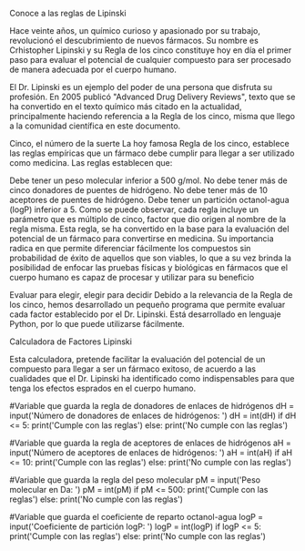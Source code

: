 Conoce a las reglas de Lipinski



Hace veinte años, un químico curioso y apasionado por su trabajo, revolucionó el descubrimiento de nuevos fármacos. Su nombre es Crhistopher Lipinski y su Regla de los cinco constituye hoy en día el primer paso para evaluar el potencial de cualquier compuesto para ser procesado de manera adecuada por el cuerpo humano.


El Dr. Lipinski es un ejemplo del poder de una persona que disfruta su profesión. En 2005 publicó "Advanced Drug Delivery Reviews", texto que se ha convertido en el texto químico más citado en la actualidad, principalmente haciendo referencia a la Regla de los cinco, misma que llego a la comunidad científica en este documento.


Cinco, el número de la suerte
La hoy famosa Regla de los cinco, establece las reglas empíricas que un fármaco debe cumplir para llegar a ser utilizado como medicina. Las reglas establecen que:

Debe tener un peso molecular inferior a 500 g/mol.
No debe tener más de cinco donadores de puentes de hidrógeno.
No debe tener más de 10 aceptores de puentes de hidrógeno.
Debe tener un partición octanol-agua (logP) inferior a 5.
Como se puede observar, cada regla incluye un parámetro que es múltiplo de cinco, factor que dio origen al nombre de la regla misma. Esta regla, se ha convertido en la base para la evaluación del potencial de un fármaco para convertirse en medicina. Su importancia radica en que permite diferenciar fácilmente los compuestos sin probabilidad de éxito de aquellos que son viables, lo que a su vez brinda la posibilidad de enfocar las pruebas físicas y biológicas en fármacos que el cuerpo humano es capaz de procesar y utilizar para su beneficio


Evaluar para elegir, elegir para decidir
Debido a la relevancia de la Regla de los cinco, hemos desarrollado un pequeño programa que permite evaluar cada factor establecido por el Dr. Lipinski. Está desarrollado en lenguaje Python, por lo que puede utilizarse fácilmente.


Calculadora de Factores Lipinski

Esta calculadora, pretende facilitar la evaluación del potencial de un compuesto para llegar a ser un fármaco exitoso, de acuerdo a las cualidades que el Dr. Lipinski ha identificado como indispensables para que tenga los efectos esprados en el cuerpo humano.

#Variable que guarda la regla de donadores de enlaces de hidrógenos
dH = input('Número de donadores de enlaces de hidrógenos: ')
dH = int(dH)
if dH <= 5:
  print('Cumple con las reglas')
else:
  print('No cumple con las reglas')

#Variable que guarda la regla de aceptores de enlaces de hidrógenos
aH = input('Número de aceptores de enlaces de hidrógenos: ')
aH = int(aH)
if aH <= 10:
  print('Cumple con las reglas')
else:
  print('No cumple con las reglas')

#Variable que guarda la regla del peso molecular
pM = input('Peso molecular en Da: ')
pM = int(pM)
if pM <= 500:
  print('Cumple con las reglas')
else:
  print('No cumple con las reglas')

#Variable que guarda el coeficiente de reparto octanol-agua
logP = input('Coeficiente de partición logP: ')
logP = int(logP)
if logP <= 5:
  print('Cumple con las reglas')
else:
   print('No cumple con las reglas')

